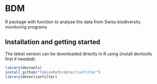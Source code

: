 # BDM

R package with function to analyse the data from Swiss biodiversity monitoring programs


## Installation and getting started

The latest version can be downloaded directly in R using (install devtoolls first if needed):

```r
library(devtools)
install_github("TobiasRoth/detectionfilter")
library(detectionfilter)
```

